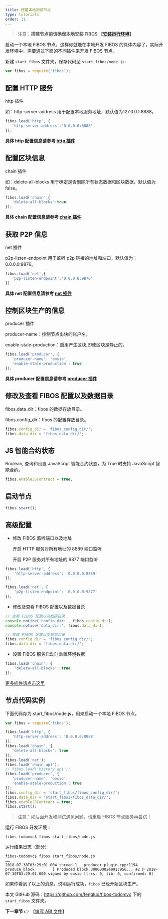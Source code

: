 ```yaml
---
title: 搭建本地测试节点
type: tutorials
order: 11
---
```


>注意：**搭建节点前请确保本地安装 FIBOS 【[安装运行环境](../installation/installation.html)】**

启动一个本地 FIBOS 节点，这样你就能在本地开发 FIBOS 的具体内容了，实际开发环境中，需要通过下面的不同插件来开发 FIBOS 节点。

新建 `start_fibos` 文件夹，保存代码至 `start_fibos/node.js`:

```javascript
var fibos = require('fibos');
```

## 配置 HTTP 服务 

http 插件

如：http-server-address 用于配置本地服务地址，默认值为127.0.0.1:8888。

```javascript
fibos.load('http', {
   'http-server-address':'0.0.0.0:8888'
});
```
**具体 http 配置信息请参考 [http 插件](../../api/fibos/index.html#http插件)**

## 配置区块信息

chain 插件

如：delete-all-blocks 用于确定是否删除所有状态数据和区块数据，默认值为 false。

```javascript
fibos.load('chain',{
   'delete-all-blocks':true
});
```

**具体 chain 配置信息请参考 [chain 插件](../../api/fibos/index.html#chain插件)**

## 获取 P2P 信息

net 插件

p2p-listen-endpoint 用于监听 p2p 链接的地址和端口，默认值为：0.0.0.0:9876。

```javascript
fibos.load('net',{
   'p2p-listen-endpoint':'0.0.0.0:9876'
})
```
**具体 net 配置信息请参考 [net 插件](../../api/fibos/index.html#net插件)**

## 控制区块生产的信息

producer 插件

producer-name：控制节点出块的账户名。

enable-stale-production：启用产生区块,即使区块是静止的。

```javascript
fibos.load('producer', {
   'producer-name': 'eosio',
   'enable-stale-production': true
});
```
**具体 producer 配置信息请参考 [producer 插件](../../api/fibos/index.html#producer插件)**

## 修改及查看 FIBOS 配置以及数据目录

fibos.data_dir：fibos 的数据存放目录。

fibos.config_dir：fibos 的配置存放目录。

```javascript
fibos.config_dir = 'fibos_config_dir/';
fibos.data_dir = 'fibos_data_dir/';
```

## JS 智能合约状态

Boolean, 查询和设置 JavaScript 智能合约状态，为 True 时支持 JavaScript 智能合约。

```javascript
fibos.enableJSContract = true;
```

## 启动节点
```javascript
fibos.start();
```

## 高级配置
- 修改 FIBOS 监听端口以及地址

  开启 HTTP 服务对所有地址的 8889 端口监听

  开启 P2P 服务对所有地址的 9877 端口监听

```javascript
fibos.load('http', {
    'http-server-address': '0.0.0.0:8889'
});

fibos.load('net', {
    'p2p-listen-endpoint': '0.0.0.0:9877'
});
```

- 修改及查看 FIBOS 配置以及数据目录

```javascript
// 查看 FIBOS 配置以及数据目录
console.notice('config_dir:', fibos.config_dir);
console.notice('data_dir:', fibos.data_dir);

// 修改 FIBOS 配置以及数据目录
fibos.config_dir = 'fibos_config_dir/';
fibos.data_dir = 'fibos_data_dir/';
```

- 设置 FIBOS 服务启动时重置环境数据

```javascript
fibos.load('chain', {
    'delete-all-blocks': true
});
```

[更多插件请点击这里](../../api/index/fibos.html)


## 节点代码实例

下面代码存为 start_fibos/node.js，用来启动一个本地 FIBOS 节点。

```javascript
var fibos = require('fibos');

fibos.load('http', {
   'http-server-address': '0.0.0.0:8888'
});
fibos.load('chain', {
   'delete-all-blocks': true
});
fibos.load('net');
fibos.load('chain_api');
// fibos.load('history_api');
fibos.load('producer', {
   'producer-name': 'eosio',
   'enable-stale-production': true
});
fibos.config_dir = 'start_fibos/fibos_config_dir/';
fibos.data_dir = 'start_fibos/fibos_data_dir/';
fibos.enableJSContract = true;
fibos.start();
```
>注意：如后面开发和测试遇见问题，请重启 FIBOS 节点服务再尝试！

运行 FIBOS 开发环境：

```
fibos-todomvc$ fibos start_fibos/node.js
```

运行结果日志（部分）

```
fibos-todomvc$ fibos start_fibos/node.js
……
2018-07-30T03:29:01.004 thread-1   producer_plugin.cpp:1194      produce_block        ] Produced block 00000002e091c956... #2 @ 2018-07-30T03:29:01.000 signed by eosio [trxs: 0, lib: 0, confirmed: 0]
```

如果你看到了以上的消息，说明运行成功，`fibos` 已经开始区块生产。

本文 GitHub 源码：<https://github.com/fengluo/fibos-todomvc> 下的 `start_fibos` 文件夹。

**下一章节**
👉 【[编写 ABI 文件](abi.html)】